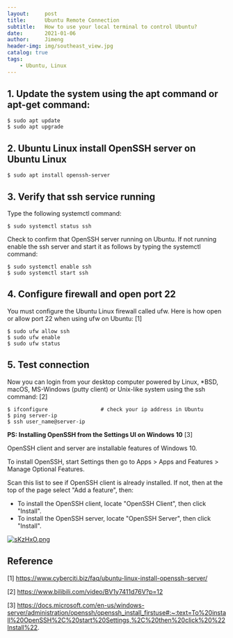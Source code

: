 ```yaml
---
layout:     post
title:      Ubuntu Remote Connection
subtitle:   How to use your local terminal to control Ubuntu?
date:       2021-01-06
author:     Jimeng
header-img: img/southeast_view.jpg
catalog: true
tags:
    - Ubuntu, Linux
---
```


## 1. Update the system using the apt command or apt-get command:
    $ sudo apt update
    $ sudo apt upgrade

## 2. Ubuntu Linux install OpenSSH server on Ubuntu Linux
    $ sudo apt install openssh-server


## 3. Verify that ssh service running
Type the following systemctl command:
    
    $ sudo systemctl status ssh


Check to confirm that OpenSSH server running on Ubuntu. If not running enable the ssh server and start it as follows by typing the systemctl command:
    
    $ sudo systemctl enable ssh
    $ sudo systemctl start ssh


## 4. Configure firewall and open port 22
You must configure the Ubuntu Linux firewall called ufw. Here is how open or allow port 22 when using ufw on Ubuntu: [1]

    $ sudo ufw allow ssh
    $ sudo ufw enable
    $ sudo ufw status


## 5. Test connection
Now you can login from your desktop computer powered by Linux, *BSD, macOS, MS-Windows (putty client) or Unix-like system using the ssh command: [2]
    
    $ ifconfigure                 # check your ip address in Ubuntu
    $ ping server-ip
    $ ssh user_name@server-ip

**PS: Installing OpenSSH from the Settings UI on Windows 10** [3]

OpenSSH client and server are installable features of Windows 10.

To install OpenSSH, start Settings then go to Apps > Apps and Features > Manage Optional Features.

Scan this list to see if OpenSSH client is already installed. If not, then at the top of the page select "Add a feature", then:

- To install the OpenSSH client, locate "OpenSSH Client", then click "Install".
- To install the OpenSSH server, locate "OpenSSH Server", then click "Install".

[![sKzHxO.png](https://s3.ax1x.com/2021/01/09/sKzHxO.png)](https://imgchr.com/i/sKzHxO)


## Reference
[1] https://www.cyberciti.biz/faq/ubuntu-linux-install-openssh-server/

[2] https://www.bilibili.com/video/BV1y7411d76V?p=12

[3] https://docs.microsoft.com/en-us/windows-server/administration/openssh/openssh_install_firstuse#:~:text=To%20install%20OpenSSH%2C%20start%20Settings,%2C%20then%20click%20%22Install%22.
